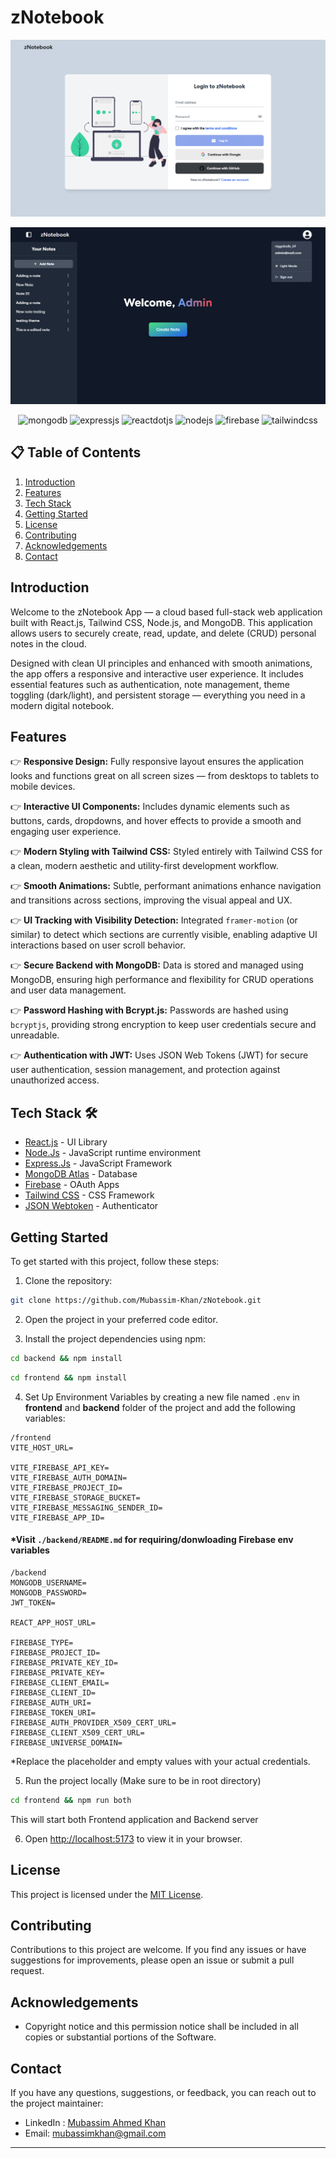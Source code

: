 # zNotebook

![Preview 1 Image](https://github.com/Mubassim-Khan/zNotebook/blob/main/frontend/src/assets/images/Preview.png)

![Preview 2 Image](https://github.com/Mubassim-Khan/zNotebook/blob/main/frontend/src/assets/images/Preview%202.png)

<div align="center">
    <img src="https://img.shields.io/badge/MongoDB-4EA94B?style=for-the-badge&logo=mongodb&logoColor=white" alt="mongodb" />
    <img src="https://img.shields.io/badge/Express%20js-000000?style=for-the-badge&logo=express&logoColor=white" alt="expressjs" />
    <img src="https://img.shields.io/badge/React-20232A?style=for-the-badge&logo=react&logoColor=61DAFB" alt="reactdotjs" />
    <img src="https://img.shields.io/badge/Node%20js-339933?style=for-the-badge&logo=nodedotjs&logoColor=white" alt="nodejs" />
    <img src="https://img.shields.io/badge/firebase-ffca28?style=for-the-badge&logo=firebase&logoColor=black" alt="firebase" />
    <img src="https://img.shields.io/badge/-Tailwind_CSS-black?style=for-the-badge&logoColor=white&logo=tailwindcss&color=06B6D4" alt="tailwindcss" />
</div>

## 📋 <a name="table">Table of Contents</a>

1. [Introduction](#introduction)
2. [Features](#features)
3. [Tech Stack](#tech-stack)
4. [Getting Started](#quick-start)
5. [License](#license)
6. [Contributing](#contributing)
7. [Acknowledgements](#acknowledgements)
8. [Contact](#contact)

## <a name="introduction">Introduction</a>

Welcome to the zNotebook App — a cloud based full-stack web application built with React.js, Tailwind CSS, Node.js, and MongoDB. This application allows users to securely create, read, update, and delete (CRUD) personal notes in the cloud.

Designed with clean UI principles and enhanced with smooth animations, the app offers a responsive and interactive user experience. It includes essential features such as authentication, note management, theme toggling (dark/light), and persistent storage — everything you need in a modern digital notebook.

## <a name="features">Features</a>

👉 **Responsive Design:**
Fully responsive layout ensures the application looks and functions great on all screen sizes — from desktops to tablets to mobile devices.

👉 **Interactive UI Components:**
Includes dynamic elements such as buttons, cards, dropdowns, and hover effects to provide a smooth and engaging user experience.

👉 **Modern Styling with Tailwind CSS:**
Styled entirely with Tailwind CSS for a clean, modern aesthetic and utility-first development workflow.

👉 **Smooth Animations:**
Subtle, performant animations enhance navigation and transitions across sections, improving the visual appeal and UX.

👉 **UI Tracking with Visibility Detection:**
Integrated `framer-motion` (or similar) to detect which sections are currently visible, enabling adaptive UI interactions based on user scroll behavior.

👉 **Secure Backend with MongoDB:**
Data is stored and managed using MongoDB, ensuring high performance and flexibility for CRUD operations and user data management.

👉 **Password Hashing with Bcrypt.js:**
Passwords are hashed using `bcryptjs`, providing strong encryption to keep user credentials secure and unreadable.

👉 **Authentication with JWT:**
Uses JSON Web Tokens (JWT) for secure user authentication, session management, and protection against unauthorized access.

## <a name="tech-stack">Tech Stack 🛠️</a>

- [React.js](https://reactjs.org/) - UI Library
- [Node.Js](https://nodejs.org/en) - JavaScript runtime environment
- [Express.Js](http://expressjs.com/) - JavaScript Framework
- [MongoDB Atlas](https://www.mongodb.com/cloud/atlas/register) - Database
- [Firebase](https://firebase.google.com/) - OAuth Apps
- [Tailwind CSS](https://tailwindcss.com/) - CSS Framework
- [JSON Webtoken](https://jwt.io/) - Authenticator

## <a name="#quick-start">Getting Started</a>

To get started with this project, follow these steps:

1. Clone the repository:

```bash
git clone https://github.com/Mubassim-Khan/zNotebook.git
```

2. Open the project in your preferred code editor.

3. Install the project dependencies using npm:

```bash
cd backend && npm install
```

```bash
cd frontend && npm install
```

4. Set Up Environment Variables by creating a new file named `.env` in **frontend** and **backend** folder of the project and add the following variables:

```env
/frontend
VITE_HOST_URL=

VITE_FIREBASE_API_KEY=
VITE_FIREBASE_AUTH_DOMAIN=
VITE_FIREBASE_PROJECT_ID=
VITE_FIREBASE_STORAGE_BUCKET=
VITE_FIREBASE_MESSAGING_SENDER_ID=
VITE_FIREBASE_APP_ID=
```

#### \*Visit `./backend/README.md` for requiring/donwloading Firebase env variables

```env
/backend
MONGODB_USERNAME=
MONGODB_PASSWORD=
JWT_TOKEN=

REACT_APP_HOST_URL=

FIREBASE_TYPE=
FIREBASE_PROJECT_ID=
FIREBASE_PRIVATE_KEY_ID=
FIREBASE_PRIVATE_KEY=
FIREBASE_CLIENT_EMAIL=
FIREBASE_CLIENT_ID=
FIREBASE_AUTH_URI=
FIREBASE_TOKEN_URI=
FIREBASE_AUTH_PROVIDER_X509_CERT_URL=
FIREBASE_CLIENT_X509_CERT_URL=
FIREBASE_UNIVERSE_DOMAIN=
```

\*Replace the placeholder and empty values with your actual credentials.

5. Run the project locally (Make sure to be in root directory)

```bash
cd frontend && npm run both
```

This will start both Frontend application and Backend server

6. Open [http://localhost:5173](http://localhost:5173) to view it in your browser.

## <a name="license">License</a>

This project is licensed under the [MIT License](https://opensource.org/licenses/MIT).

## <a name="contributing">Contributing</a>

Contributions to this project are welcome. If you find any issues or have suggestions for improvements, please open an issue or submit a pull request.

## <a name="acknowledgements">Acknowledgements</a>

- Copyright notice and this permission notice shall be included in all copies or substantial portions of the Software.

## <a name="contact">Contact</a>

If you have any questions, suggestions, or feedback, you can reach out to the project maintainer:

- LinkedIn : [Mubassim Ahmed Khan](https://www.linkedin.com/in/mubassim)
- Email: [mubassimkhan@gmail.com](mailto:mubassimkhan@gmail.com)

---

<!----->
